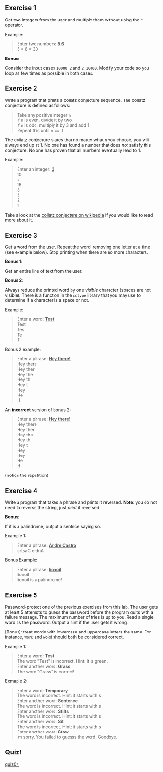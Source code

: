 Exercise 1
---

Get two integers from the user and multiply them without using the `*` operator.

Example:

> Enter two numbers: <u>**5 6**</u></br>
> 5 * 6 = 30

**Bonus**:

Consider the input cases `10000 2` and `2 10000`.
Modify your code so you loop as few times as possible in both cases.


Exercise 2
---

Write a program that prints a collatz conjecture sequence.
The collatz conjecture is defined as follows:

> Take any positive integer `n`<br>
> If `n` is even, divide it by two.<br>
> If `n` is odd, multiply it by 3 and add 1<br>
> Repeat this until `n == 1`

The collatz conjecture states that no matter what `n` you choose, you will always end up at 1.
No one has found a number that does *not* satisfy this conjecture.
No one has proven that all numbers eventually lead to 1.

Example:

> Enter an integer: <u>**3**</u></br>
> 10</br>
> 5</br>
> 16</br>
> 8</br>
> 4</br>
> 2</br>
> 1

Take a look at the [collatz conjecture on wikipedia](https://en.wikipedia.org/wiki/Collatz_conjecture) if you would like to read more about it.


Exercise 3
---

Get a word from the user.
Repeat the word, removing one letter at a time (see example below).
Stop printing when there are no more characters.

**Bonus 1**:

Get an entire line of text from the user.

**Bonus 2**:

Always reduce the printed word by one *visible* character (spaces are not visible).
There is a function in the `cctype` library that you may use to determine if a character is a space or not.

Example:

> Enter a word: <u>**Test**</u></br>
> Test </br>
> Tes </br>
> Te </br>
> T

Bonus 2 example:

> Enter a phrase: <u>**Hey there!**</u></br>
> Hey there</br>
> Hey ther</br>
> Hey the</br>
> Hey th</br>
> Hey t</br>
> Hey</br>
> He</br>
> H</br>

An **incorrect** version of bonus 2:

> Enter a phrase: <u>**Hey there!**</u></br>
> Hey there</br>
> Hey ther</br>
> Hey the</br>
> Hey th</br>
> Hey t</br>
> Hey </br>
> Hey</br>
> He</br>
> H</br>

(notice the repetition)


Exercise 4
---

Write a program that takes a phrase and prints it reversed.
**Note**: you do not need to reverse the string, just *print* it reversed.

**Bonus**:

If it is a palindrome, output a sentnce saying so.

Example 1:

> Enter a phrase: <u>**Andre Castro**</u><br>
> ortsaC erdnA

Bonus Example:

> Enter a phrase: <u>**lionoil**</u><br>
> lionoil<br>
> lionoil is a palindrome!


Exercise 5
---

Password-protect one of the previous exercises from this lab.
The user gets at least 5 attempts to guess the password before the program quits with a failure message.
The maximum number of tries is up to you.
Read a single word as the password.
Output a hint if the user gets it wrong.

[Bonus]: treat words with lowercase and uppercase letters the same.
 For instance, `WorD` and `woRd` should both be considered correct.

Example 1:

> Enter a word: **Test** <br>
> The word "Test" is incorrect. Hint: it is green.<br>
> Enter another word: **Grass**<br>
> The word "Grass" is correct!

Exmaple 2:

> Enter a word: **Temporary**<br>
> The word is incorrect. Hint: it starts with s<br>
> Enter another word: **Sentence**<br>
> The word is incorrect. Hint: it starts with s<br>
> Enter another word: **Stilts**<br>
> The word is incorrect. Hint: it starts with s<br>
> Enter another word: **Sit**<br>
> The word is incorrect. Hint: it starts with s<br>
> Enter another word: **Stow**<br>
> Im sorry. You failed to guesss the word. Goodbye.


Quiz!
---
[quiz04](https://goo.gl/forms/NWbZ5G4ZiYieqh2B3)

